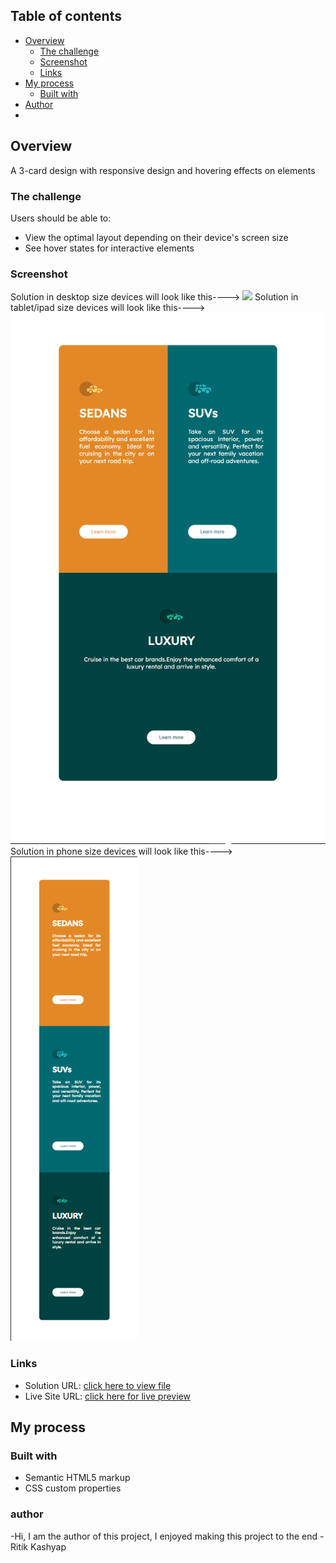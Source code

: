 ## Table of contents

- [Overview](#overview)
  - [The challenge](#the-challenge)
  - [Screenshot](#screenshot)
  - [Links](#links)
- [My process](#my-process)
  - [Built with](#built-with)
- [Author](#author)
- 

## Overview
   A 3-card design with responsive design and hovering effects on elements

### The challenge

Users should be able to:

- View the optimal layout depending on their device's screen size
- See hover states for interactive elements

### Screenshot
Solution in desktop size devices will look like this----> ![](./screenshots/desktopsize.png)
Solution in tablet/ipad size devices will look like this----> ![](./screenshots/ipad-size.png)
Solution in phone size devices will look like this----> ![](./screenshots/phone-size.png)


### Links

- Solution URL: [click here to view file](index.html)
- Live Site URL: [click here for live preview](https://your-live-site-url.com)

## My process

### Built with

- Semantic HTML5 markup
- CSS custom properties

### author
-Hi, I am the author of this project, I enjoyed making this project to the end
                                                                 -Ritik Kashyap

